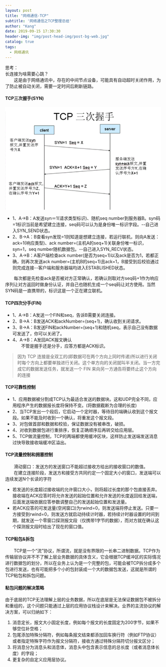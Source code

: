 ```yaml
---
layout: post
title: "网络通信-TCP"
subtitle: '网络通信之TCP整理总结'
author: "Kang"
date: 2019-09-15 17:30:30
header-img: "img/post-head-img/post-bg-web.jpg"
catalog: true
tags:
  - 网络通讯
---
```

思考：  
长连接为啥需要心跳？    
&emsp;&emsp;这是由于网络通讯中，存在的中间节点设备，可能具有自动超时关闭作用，为了防止被自动关闭，需要一定时间后刷新链路。    

#### TCP三次握手(SYN)

![三次握手](https://raw.githubusercontent.com/kangzhihu/images/master/%E4%B8%89%E6%AC%A1%E6%8F%A1%E6%89%8B.png)

- 1、A->B：A发送syn＝1(请求类型标识)、随机seq number到服务器B。syn码=1标识当前是希望建立连接，seq码可以认为是身份唯一标识字段。--自己进入SYN_SEND状态。  
- 2、B->A：B查看syn发现=1则知道是想建立连接，若运行联机，则向A发送：ack=1(响应类型)、ack number=(主机A的seq+1)关联身份唯一标识，syn=1，seq number随机数据包。--自己进入SYN_RECV状态。  
- 3、A->B：A客户端检查ack number(是否为seq+1)以及ack是否为1，若都正确，则再次发送ack number=(主机B的seq+1)且ack=1，B接受到后校验通过则完成连接--客户端和服务器端均进入ESTABLISHED状态。  
  

&emsp;&emsp;每次都是先检查ack是否被对方正常确认，若确认则取对方seq码+1作为响应序列让对方返回时做身份认证，并自己也随机生成一个seq码让对方使用。当然SYN码是一直携带的，标识这是一个正在建立联机。


#### TCP四次分手(FIN)
- 1、A->B：A发送一个FIN和seq，告诉B需要关闭连接。 
- 2、B->A：B发送ACK和ackNumber=(seq+1)，确认收到关闭请求。
- 3、B->A：B发送FIN和ackNumber=(seq+1)和随机seq，表示自己没有数据可发送了，你可以关闭了。
- 4、A->B：A发回ACK报文确认   
&emsp;&emsp;不管是握手还是分手，应答方都是ACK标识。
>因为 TCP 连接是全双工的(即数据可在两个方向上同时传递)所以进行关闭时每个方向上都要单独进行关闭。这个单方向的关闭就叫半关闭。当一方完成它的数据发送任务，就发送一个 FIN 来向另一方通告将要终止这个方向的连接

#### TCP可靠性控制
- 1、应用数据被分割成TCP认为最适合发送的数据块。这和UDP完全不同，应用程序产生的数据报长度将保持不变。(将数据截断为合理的长度)   
- 2、当TCP发出一个段后，它启动一个定时器，等待目的端确认收到这个报文段。如果不能及时收到一个确认，将重发这个报文段。   
- 3、对包做首部和数据和校验，保证数据没有被串改，破损。  
- 4、对收到数据包进行重排序，恢复正确顺序后再转交给应用层。                         
- 5、TCP做流量控制，TCP的两端都使用缓冲区块，这样防止发送端发送消息过快导致接收端缓冲区溢出。   

#### TCP流量控制和拥塞控制
&emsp;&emsp;滑动窗口：发送方的发送窗口不能超过接收方给出的接收窗口的数值。  
&emsp;&emsp;在建立连接阶段，发送方和接受方共同约定一个固定大小的窗口，发送端可以连续发送N个长读的字符  
- 若发送的长度超过接收端的允许窗口大小，则将超过长度的那个包直接丢弃。接收端在ACK应答时将允许发送的起始位置和允许发送的长度返回给发送端，后面发送端依据应答参数调整自己的发送起始位置和发送量。
- 若ACK应答的可发送量(空闲窗口)为rwind=0，则发送端将停止发送。只要一方接受到rwind=0，则发送方就启动持续计时器，若持续计时器设置的时间到期，就发送一个零窗口探测报文段（仅携带1字节的数据），而对方就在确认这个探测报文段时给出了现在的窗口值。


#### TCP粘包&拆包
&emsp;&emsp;TCP是一个“流”协议，所谓流，就是没有界限的一长串二进制数据。TCP作为传输层协议并不不了解上层业务数据的具体含义，它会根据TCP缓冲区的实际情况进行数据包的划分，所以在业务上认为是一个完整的包，可能会被TCP拆分成多个包进行发送，也有可能把多个小的包封装成一个大的数据包发送，这就是所谓的TCP粘包和拆包问题。


#### 粘包问题的解决策略
由于底层的TCP无法理解上层的业务数据，所以在底层是无法保证数据包不被拆分和重组的，这个问题只能通过上层的应用协议栈设计来解决。业界的主流协议的解决方案，可以归纳如下： 
1. 消息定长，报文大小固定长度，例如每个报文的长度固定为200字节，如果不够空位补空格； 
2. 包尾添加特殊分隔符，例如每条报文结束都添加回车换行符（例如FTP协议）或者指定特殊字符作为报文分隔符，接收方通过特殊分隔符切分报文区分； 
3. 将消息分为消息头和消息体，消息头中包含表示信息的总长度（或者消息体长度）的字段； 
4. 更复杂的自定义应用层协议。
